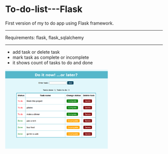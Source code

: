 # To-do-list---Flask

First version of my to do app using Flask framework.

---
Requirements: flask, flask_sqlalchemy

---

* add task or delete task
* mark task as complete or incomplete
* it shows count of tasks to do and done

<img src="https://github.com/Makrelle/To-do-list---Flask/blob/main/to_do_app_preview.png" alt="alt text" width="65%" height="65%">
